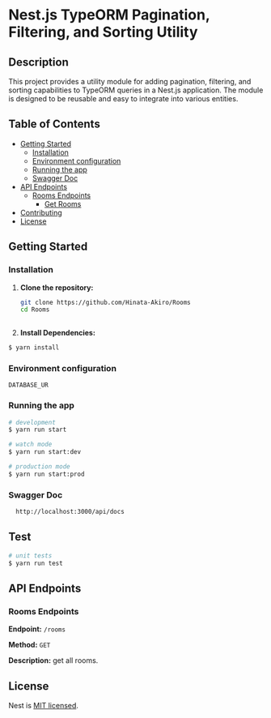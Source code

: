 # Nest.js TypeORM Pagination, Filtering, and Sorting Utility
## Description
This project provides a utility module for adding pagination, filtering, and sorting capabilities to TypeORM queries in a Nest.js application. The module is designed to be reusable and easy to integrate into various entities.
## Table of Contents

- [Getting Started](#getting-started)
  - [Installation](#installation)
  - [Environment configuration](#environment-configuration)
  - [Running the app](#running-the-app)
  - [Swagger Doc](#swagger-doc)
- [API Endpoints](#api-endpoints)
  - [Rooms Endpoints](#rooms-endpoints)
    - [Get Rooms](#get-rooms)
- [Contributing](#contributing)
- [License](#license)

## Getting Started
### Installation

1. **Clone the repository:**

   ```bash
   git clone https://github.com/Hinata-Akiro/Rooms
   cd Rooms
  
2. **Install Dependencies:**

```bash
$ yarn install
```
### Environment configuration

  ```plaintext
  DATABASE_UR 
   ```

### Running the app
```bash
# development
$ yarn run start

# watch mode
$ yarn run start:dev

# production mode
$ yarn run start:prod
```
### Swagger Doc
   ```bash
     http://localhost:3000/api/docs
   ```

## Test

```bash
# unit tests
$ yarn run test
```

## API Endpoints

### Rooms Endpoints

**Endpoint:** `/rooms`

**Method:** `GET`

**Description:** get all rooms.

## License
Nest is [MIT licensed](LICENSE).
